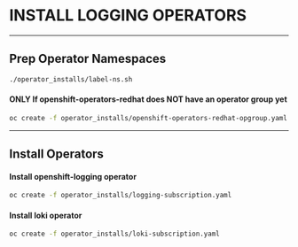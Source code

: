 # **INSTALL LOGGING OPERATORS**

-----------------------------------------

## **Prep Operator Namespaces**
```sh
./operator_installs/label-ns.sh 
```
#### ONLY If openshift-operators-redhat does NOT have an operator group yet
```sh
oc create -f operator_installs/openshift-operators-redhat-opgroup.yaml 
```

-----------------------------------------

## **Install Operators**

#### Install openshift-logging operator
```sh
oc create -f operator_installs/logging-subscription.yaml 
```

#### Install loki operator

```sh
oc create -f operator_installs/loki-subscription.yaml 
```
